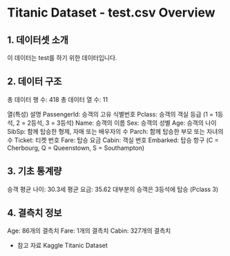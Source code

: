 # Titanic Dataset - test.csv Overview

## 1. 데이터셋 소개
이 데이터는 test를 하기 위한 데이터입니다.

## 2. 데이터 구조
총 데이터 행 수: 418
총 데이터 열 수: 11

열(특성) 설명
PassengerId: 승객의 고유 식별번호
Pclass: 승객의 객실 등급 (1 = 1등석, 2 = 2등석, 3 = 3등석)
Name: 승객의 이름
Sex: 승객의 성별
Age: 승객의 나이
SibSp: 함께 탑승한 형제, 자매 또는 배우자의 수
Parch: 함께 탑승한 부모 또는 자녀의 수
Ticket: 티켓 번호
Fare: 탑승 요금
Cabin: 객실 번호
Embarked: 탑승 항구 (C = Cherbourg, Q = Queenstown, S = Southampton)

## 3. 기초 통계량
승객 평균 나이: 30.3세
평균 요금: 35.62
대부분의 승객은 3등석에 탑승 (Pclass 3)

## 4. 결측치 정보
Age: 86개의 결측치
Fare: 1개의 결측치
Cabin: 327개의 결측치

- 참고 자료
Kaggle Titanic Dataset